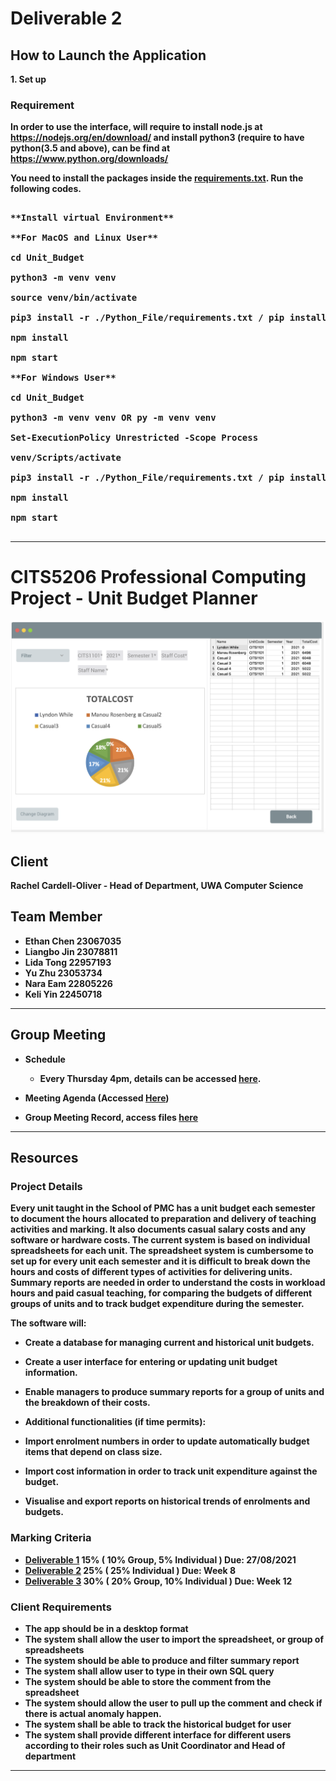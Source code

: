 # Deliverable 2

## How to Launch the Application

<b>1. Set up<b>

### Requirement 

**In order to use the interface, will require to install node.js at https://nodejs.org/en/download/ and install python3 (require to have python(3.5 and above), can be find at https://www.python.org/downloads/**

You need to install the packages inside the [<b>requirements.txt<b>](./Unit_Budget/Python_File/requirements.txt). Run the following codes.

<pre>

**Install virtual Environment**

**For MacOS and Linux User**

cd Unit_Budget

python3 -m venv venv 

source venv/bin/activate

pip3 install -r ./Python_File/requirements.txt / pip install -r ./Python_File/requirements.txt

npm install

npm start

**For Windows User**

cd Unit_Budget

python3 -m venv venv OR py -m venv venv

Set-ExecutionPolicy Unrestricted -Scope Process

venv/Scripts/activate

pip3 install -r ./Python_File/requirements.txt / pip install -r ./Python_File/requirements.txt

npm install

npm start

</pre>

<hr>

# CITS5206 Professional Computing Project - Unit Budget Planner

![image info](./Resources/Prototype.png)

## Client
<b>Rachel Cardell-Oliver</b> - Head of Department, UWA Computer Science

## Team Member
- Ethan Chen 23067035
- Liangbo Jin 23078811
- Lida Tong 22957193
- Yu Zhu 23053734
- Nara Eam 22805226
- Keli Yin 22450718

<hr>

## Group Meeting

- Schedule
  - Every <b>Thursday 4pm</b>, details can be accessed [<b>here</b>](./Group_Meeting/Meeting_Record/20210729_Meeting_Minutes).

- Meeting Agenda (Accessed [Here](./Group_Meeting))
- Group Meeting Record, access files [here](./Group_Meeting/Meeting_Record)

<hr>

## Resources

### Project Details

Every unit taught in the School of PMC has a unit budget each semester to document the hours allocated to preparation and delivery of teaching activities and marking. It also documents casual salary costs and any software or hardware costs. The current system is based on individual spreadsheets for each unit. The spreadsheet system is cumbersome to set up for every unit each semester and it is difficult to break down the hours and costs of different types of activities for delivering units. Summary reports are needed in order to understand the costs in workload hours and paid casual teaching, for comparing the budgets of different groups of units and to track budget expenditure during the semester.

The software will:

- Create a database for managing current and historical unit budgets.
- Create a user interface for entering or updating unit budget information.
- Enable managers to produce summary reports for a group of units and the breakdown of their costs.
- Additional functionalities (if time permits):

- Import enrolment numbers in order to update automatically budget items that depend on class size.
- Import cost information in order to track unit expenditure against the budget.
- Visualise and export reports on historical trends of enrolments and budgets.

### Marking Criteria

- [Deliverable 1](./Project_Details/Deliverable_1_Details.docx) 15% ( 10% Group, 5% Individual ) <b>Due: 27/08/2021</b>
- [Deliverable 2](./Project_Details/) 25% ( 25% Individual ) <b>Due: Week 8</b>
- [Deliverable 3](./Project_Details/) 30% ( 20% Group, 10% Individual ) <b>Due: Week 12</b>

### Client Requirements
- The app should be in a desktop format 
- The system shall allow the user to import the spreadsheet, or group of spreadsheets
- The system should be able to produce and filter summary report  
- The system shall allow user to type in their own SQL query
- The system should be able to store the comment from the spreadsheet  
- The system should allow the user to pull up the comment and check if there is actual anomaly happen.
- The system shall be able to track the historical budget for user
- The system shall provide different interface for different users according to their roles such as Unit Coordinator and Head of department



<hr>


